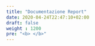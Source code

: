 ```yaml
---
title: "Documentazione Report"
date: 2020-04-24T22:47:10+02:00
draft: false
weight : 1200
pre: "<b> </b>"
---
```



